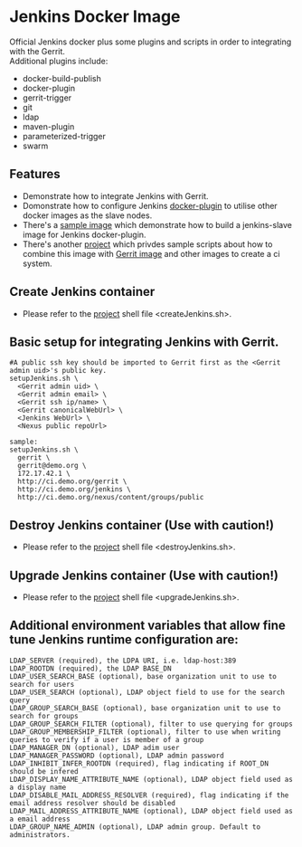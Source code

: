 # Jenkins Docker Image
Official Jenkins docker plus some plugins and scripts in order to integrating with the Gerrit.  
Additional plugins include:
* docker-build-publish
* docker-plugin
* gerrit-trigger
* git
* ldap
* maven-plugin
* parameterized-trigger
* swarm

## Features
* Demonstrate how to integrate Jenkins with Gerrit.
* Domonstrate how to configure Jenkins [docker-plugin](https://wiki.jenkins-ci.org/display/JENKINS/Docker+Plugin) to utilise other docker images as the slave nodes.
* There's a [sample image](https://hub.docker.com/r/openfrontier/jenkins-slave/) which demonstrate how to build a jenkins-slave image for Jenkins docker-plugin.
* There's another [project](https://github.com/openfrontier/ci) which privdes sample scripts about how to combine this image with [Gerrit image](https://hub.docker.com/r/openfrontier/gerrit/) and other images to create a ci system.

## Create Jenkins container
* Please refer to the [project](https://github.com/openfrontier/jenkins-docker) shell file <createJenkins.sh>.

## Basic setup for integrating Jenkins with Gerrit.

    #A public ssh key should be imported to Gerrit first as the <Gerrit admin uid>'s public key.
    setupJenkins.sh \
      <Gerrit admin uid> \
      <Gerrit admin email> \
      <Gerrit ssh ip/name> \
      <Gerrit canonicalWebUrl> \
      <Jenkins WebUrl> \
      <Nexus public repoUrl>

    sample:
    setupJenkins.sh \
      gerrit \
      gerrit@demo.org \
      172.17.42.1 \
      http://ci.demo.org/gerrit \
      http://ci.demo.org/jenkins \
      http://ci.demo.org/nexus/content/groups/public

## Destroy Jenkins container (Use with caution!)
* Please refer to the [project](https://github.com/openfrontier/jenkins-docker) shell file <destroyJenkins.sh>.

## Upgrade Jenkins container (Use with caution!)
* Please refer to the [project](https://github.com/openfrontier/jenkins-docker) shell file <upgradeJenkins.sh>.

## Additional environment variables that allow fine tune Jenkins runtime configuration are:
    LDAP_SERVER (required), the LDPA URI, i.e. ldap-host:389
    LDAP_ROOTDN (required), the LDAP BASE_DN
    LDAP_USER_SEARCH_BASE (optional), base organization unit to use to search for users
    LDAP_USER_SEARCH (optional), LDAP object field to use for the search query
    LDAP_GROUP_SEARCH_BASE (optional), base organization unit to use to search for groups
    LDAP_GROUP_SEARCH_FILTER (optional), filter to use querying for groups
    LDAP_GROUP_MEMBERSHIP_FILTER (optional), filter to use when writing queries to verify if a user is member of a group
    LDAP_MANAGER_DN (optional), LDAP adim user
    LDAP_MANAGER_PASSWORD (optional), LDAP admin password
    LDAP_INHIBIT_INFER_ROOTDN (required), flag indicating if ROOT_DN should be infered
    LDAP_DISPLAY_NAME_ATTRIBUTE_NAME (optional), LDAP object field used as a display name
    LDAP_DISABLE_MAIL_ADDRESS_RESOLVER (required), flag indicating if the email address resolver should be disabled
    LDAP_MAIL_ADDRESS_ATTRIBUTE_NAME (optional), LDAP object field used as a email address
    LDAP_GROUP_NAME_ADMIN (optional), LDAP admin group. Default to administrators.
